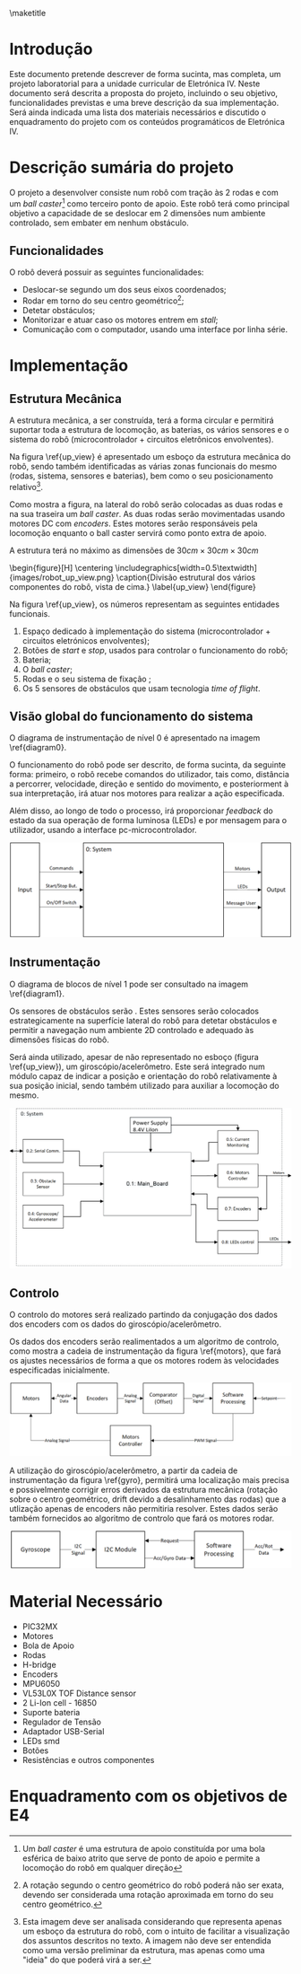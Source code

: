 \maketitle

# Introdução
Este documento pretende descrever de forma sucinta, mas completa, um projeto laboratorial para a unidade curricular de Eletrónica IV. Neste documento será descrita a proposta do projeto, incluindo o seu objetivo, funcionalidades previstas e uma breve descrição da sua implementação. Será ainda indicada uma lista dos materiais necessários e discutido o enquadramento do projeto com os conteúdos programáticos de Eletrónica IV.

# Descrição sumária do projeto
O projeto a desenvolver consiste num robô com tração às 2 rodas e com um _ball caster_[^1] como terceiro ponto de apoio. Este robô terá como principal objetivo a capacidade de se deslocar em 2 dimensões num ambiente controlado, sem embater em nenhum obstáculo.

## Funcionalidades
O robô deverá possuir as seguintes funcionalidades:

- Deslocar-se segundo um dos seus eixos coordenados;
- Rodar em torno do seu centro geométrico[^2];
- Detetar obstáculos;
- Monitorizar e atuar caso os motores entrem em _stall_;
- Comunicação com o computador, usando uma interface por linha série.

# Implementação

## Estrutura Mecânica
A estrutura mecânica, a ser construída, terá a forma circular e permitirá suportar toda a estrutura de locomoção, as baterias, os vários sensores e o sistema do robô (microcontrolador + circuitos eletrônicos envolventes).

Na figura \ref{up_view} é apresentado um esboço da estrutura mecânica do robô, sendo também identificadas as várias zonas funcionais do mesmo (rodas, sistema, sensores e baterias), bem como o seu posicionamento relativo[^3].

Como mostra a figura, na lateral do robô serão colocadas as duas rodas e na sua traseira um _ball caster_. As duas rodas serão movimentadas usando motores DC com _encoders_. Estes motores serão responsáveis pela locomoção enquanto o ball caster servirá como ponto extra de apoio.

A estrutura terá no máximo as dimensões de $30 cm \times 30 cm \times 30 cm$

\begin{figure}[H]
\centering
\includegraphics[width=0.5\textwidth]{images/robot_up_view.png}
\caption{Divisão estrutural dos vários componentes do robô, vista de cima.}
\label{up_view}
\end{figure}

Na figura \ref{up_view}, os números representam as seguintes entidades funcionais.

1. Espaço dedicado à implementação do sistema (microcontrolador +  circuitos eletrónicos envolventes);
2. Botões de _start_ e _stop_, usados para controlar o funcionamento do robô;
3. Bateria;
4. O _ball caster_;
5. Rodas e o seu sistema de fixação ;
6. Os 5 sensores de obstáculos que usam tecnologia _time of flight_.

## Visão global do funcionamento do sistema
O diagrama de instrumentação de nível 0 é apresentado na imagem \ref{diagram0}.

O funcionamento do robô pode ser descrito, de forma sucinta, da seguinte forma: primeiro, o robô recebe comandos do utilizador, tais como, distância a percorrer, velocidade, direção e sentido do movimento, e posteriorment à sua interpretação, irá atuar nos motores para realizar a ação especificada.

Além disso, ao longo de todo o processo, irá proporcionar _feedback_ do estado da sua operação de forma luminosa (LEDs) e por mensagem para o utilizador, usando a interface pc-microcontrolador.

![Diagrama de blocos de nível 0\label{diagram0}](images/diagram_level_0.png)

## Instrumentação
O diagrama de blocos de nível 1 pode ser consultado na imagem \ref{diagram1}.

Os sensores de obstáculos serão . Estes sensores serão colocados estrategicamente na superfície lateral do robô para detetar obstáculos e permitir a navegação num ambiente 2D controlado e adequado às dimensões físicas do robô.

Será ainda utilizado, apesar de não representado no esboço (figura \ref{up_view}), um giroscópio/acelerômetro. Este será integrado num módulo capaz de indicar a posição e orientação do robô relativamente à sua posição inicial, sendo também utilizado para auxiliar a locomoção do mesmo.

![Diagrama de blocos de nível 1 \label{diagram1}](images/diagram_level_1.png)

## Controlo
O controlo do motores será realizado partindo da conjugação dos dados dos encoders com os dados do giroscópio/acelerômetro.

Os dados dos encoders serão realimentados a um algoritmo de controlo, como mostra a cadeia de instrumentação da figura \ref{motors}, que fará os ajustes necessários de forma a que os motores rodem às velocidades especificadas inicialmente.

![Cadeia de Instrumentação Motores/Encoders \label{motors}](images/diagramas_instrumentacao_8.png)

A utilização do giroscópio/acelerômetro, a partir da cadeia de instrumentação da figura \ref{gyro}, permitirá uma localização mais precisa e possivelmente corrigir erros derivados da estrutura mecânica (rotação sobre o centro geométrico, drift devido a desalinhamento das rodas) que a utlização apenas de encoders não permitiria resolver. Estes dados serão também fornecidos ao algoritmo de controlo que fará os motores rodar.

![Cadeia de Instrumentação Giroscópio/Acelerômetro \label{gyro}](images/diagramas_instrumentacao_4.png)


# Material Necessário
  - PIC32MX
  - Motores
  - Bola de Apoio
  - Rodas
  - H-bridge
  - Encoders
  - MPU6050
  - VL53L0X TOF Distance sensor
  - 2 Li-Ion cell - 16850
  - Suporte bateria
  - Regulador de Tensão
  - Adaptador USB-Serial
  - LEDs smd
  - Botões
  - Resistências e outros componentes


# Enquadramento com os objetivos de E4

[^1]: Um _ball caster_ é uma estrutura de apoio constituída por uma bola esférica de baixo atrito que serve de ponto de apoio e permite a locomoção do robô em qualquer direção

[^2]: A rotação segundo o centro geométrico do robô poderá não ser exata, devendo ser considerada uma rotação aproximada em torno do seu centro geométrico.

[^3]: Esta imagem deve ser analisada considerando que representa apenas um esboço da estrutura do robô, com o intuito de facilitar a visualização dos assuntos descritos no texto. A imagem não deve ser entendida como uma versão preliminar da estrutura, mas apenas como uma "ideia" do que poderá virá a ser.
